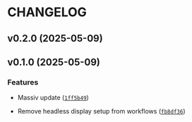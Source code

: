 # CHANGELOG


## v0.2.0 (2025-05-09)


## v0.1.0 (2025-05-09)

### Features

- Massiv update
  ([`1ff5b49`](https://github.com/jhnnsrs/dokker/commit/1ff5b49a42cb8a8a3622ab820a314dbef3883e8e))

- Remove headless display setup from workflows
  ([`fb8df36`](https://github.com/jhnnsrs/dokker/commit/fb8df36fe687c7b56f572992be846432c00b30a1))
